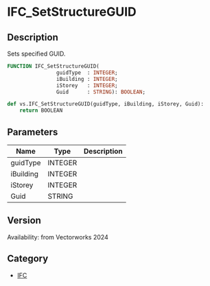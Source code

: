 # IFC_SetStructureGUID

## Description
Sets specified GUID.

```pascal
FUNCTION IFC_SetStructureGUID(
				guidType  : INTEGER;
				iBuilding : INTEGER;
				iStorey   : INTEGER;
				Guid      : STRING): BOOLEAN;
```

```python
def vs.IFC_SetStructureGUID(guidType, iBuilding, iStorey, Guid):
    return BOOLEAN
```

## Parameters
|Name|Type|Description|
|---|---|---|
|guidType|INTEGER|   |
|iBuilding|INTEGER|   |
|iStorey|INTEGER|   |
|Guid|STRING|   |

## Version
Availability: from Vectorworks 2024

## Category
* [IFC](../Categories/IFC.md)
